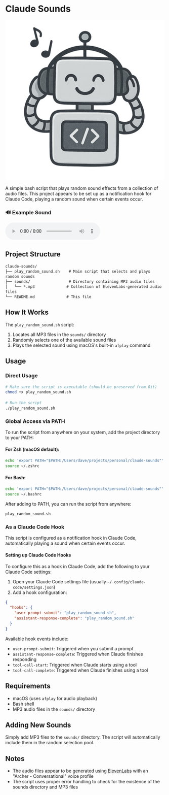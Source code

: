 # Claude Sounds

![Claude Sounds](claude-sounds.png)

A simple bash script that plays random sound effects from a collection of audio files. This project appears to be set up as a notification hook for Claude Code, playing a random sound when certain events occur.

### 🔊 Example Sound
<audio controls>
  <source src="sounds/ElevenLabs_2025-07-04T22_19_12_Archer - Conversational_pvc_sp100_s50_sb75_v3.mp3" type="audio/mpeg">
  Your browser does not support the audio element.
</audio>

## Project Structure

```
claude-sounds/
├── play_random_sound.sh    # Main script that selects and plays random sounds
├── sounds/                 # Directory containing MP3 audio files
│   └── *.mp3              # Collection of ElevenLabs-generated audio files
└── README.md              # This file
```

## How It Works

The `play_random_sound.sh` script:
1. Locates all MP3 files in the `sounds/` directory
2. Randomly selects one of the available sound files
3. Plays the selected sound using macOS's built-in `afplay` command

## Usage

### Direct Usage
```bash
# Make sure the script is executable (should be preserved from Git)
chmod +x play_random_sound.sh

# Run the script
./play_random_sound.sh
```

### Global Access via PATH
To run the script from anywhere on your system, add the project directory to your PATH:

#### For Zsh (macOS default):
```bash
echo 'export PATH="$PATH:/Users/dave/projects/personal/claude-sounds"' >> ~/.zshrc
source ~/.zshrc
```

#### For Bash:
```bash
echo 'export PATH="$PATH:/Users/dave/projects/personal/claude-sounds"' >> ~/.bashrc
source ~/.bashrc
```

After adding to PATH, you can run the script from anywhere:
```bash
play_random_sound.sh
```

### As a Claude Code Hook
This script is configured as a notification hook in Claude Code, automatically playing a sound when certain events occur.

#### Setting up Claude Code Hooks
To configure this as a hook in Claude Code, add the following to your Claude Code settings:

1. Open your Claude Code settings file (usually `~/.config/claude-code/settings.json`)
2. Add a hook configuration:

```json
{
  "hooks": {
    "user-prompt-submit": "play_random_sound.sh",
    "assistant-response-complete": "play_random_sound.sh"
  }
}
```

Available hook events include:
- `user-prompt-submit`: Triggered when you submit a prompt
- `assistant-response-complete`: Triggered when Claude finishes responding
- `tool-call-start`: Triggered when Claude starts using a tool
- `tool-call-complete`: Triggered when Claude finishes using a tool

## Requirements

- macOS (uses `afplay` for audio playback)
- Bash shell
- MP3 audio files in the `sounds/` directory

## Adding New Sounds

Simply add MP3 files to the `sounds/` directory. The script will automatically include them in the random selection pool.

## Notes

- The audio files appear to be generated using [ElevenLabs](https://elevenlabs.io/) with an "Archer - Conversational" voice profile
- The script uses proper error handling to check for the existence of the sounds directory and MP3 files